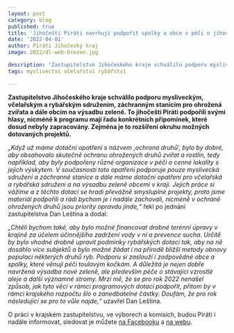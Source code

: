 ```yaml
---
layout: post
category: blog
published: true
title: 'Jihočeští Piráti navrhují podpořit spolky a obce v péči o jihočeskou krajinu, ohrožené druhy i toulavé kočky'
date: '2022-04-01'
author: Piráti Jihočeský kraj
image: 2022/dl-web-brezen.jpg

description: 'Zastupitelstvo Jihočeského kraje schválilo podporu mysliveckým, včelařským a rybářským sdružením, záchranným stanicím pro ohrožená zvířata a dále obcím na výsadbu zeleně. To jihočeští Piráti podpořili svými hlasy, nicméně k programu mají řadu konkrétních připomínek, které dosud nebyly zapracovány. Zejména je to rozšíření okruhu možných dotovaných projektů.'
tags: myslivectví včelařství rybářství

---
```

**Zastupitelstvo Jihočeského kraje schválilo podporu mysliveckým, včelařským a rybářským sdružením, záchranným stanicím pro ohrožená zvířata a dále obcím na výsadbu zeleně. To jihočeští Piráti podpořili svými hlasy, nicméně k programu mají řadu konkrétních připomínek, které dosud nebyly zapracovány. Zejména je to rozšíření okruhu možných dotovaných projektů.**

*„Když už máme dotační opatření s názvem ‚ochrana druhů‘, bylo by dobré, aby obsahovalo skutečně ochranu ohrožených druhů zvířat a rostlin, tedy například, aby byly podpořeny různé organizace v péči o cenné lokality s jejich výskytem. V současnosti toto opatření podporuje pouze myslivecká sdružení a záchranné stanice a dále máme dotační opatření pro včelařská a rybářská sdružení a na výsadbu zeleně obcemi v kraji. Jejich práce si vážíme a z těchto dotací se hradí převážně smysluplné projekty, proto jsme materiál podpořili a rádi bychom je i nadále zachovali, nicméně v ochraně ohrožených druhů jsou priority opravdu jinde,“* řekl po jednání zastupitelstva Dan Leština a dodal: 

*„Chtěli bychom také, aby bylo možné financovat drobné terénní úpravy v krajině za účelem účinnějšího zadržení vody v ní a prevence sucha. Určitě by bylo vhodné drobně upravit podmínky rybářských dotací tak, aby na ně dosáhlo více subjektů a bylo možné žádat i na přírodě bližší metody obnovy populací některých druhů ryb. Podporu si zaslouží i zodpovědné obce a spolky, které věnují péči toulavým kočkám. A důležitá je nejen dobře navržená výsadba nové zeleně, ale především péče o stávající vzrostlé aleje a další významné stromy. Mrzí mě, že se pro rok 2022 nenašel způsob, jak tyto věci v rámci programových dotací podpořit, přitom by v rámci krajského rozpočtu šlo o zanedbatelné částky. Doufám, že pro rok následující se pro to vůle najde,“* uzavřel Dan Leština.

O práci v krajském zastupitelstvu, ve výborech a komisích, budou Piráti i nadále informovat, sledovat je můžete [na Facebooku](https://www.facebook.com/pirati.jck) a [na webu](https://jihocesky.pirati.cz/).

